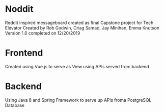 # Noddit

Reddit inspired messageboard created as final Capstone project for Tech Elevator
Created by Rob Godwin, Criag Samad, Jay Minihan, Emma Knutson
Version 1.0 completed on 12/20/2019

# Frontend

Created using Vue.js to serve as View using APIs served from backend

# Backend

Using Java 8 and Spring Framework to serve up APIs froma PostgreSQL Database
